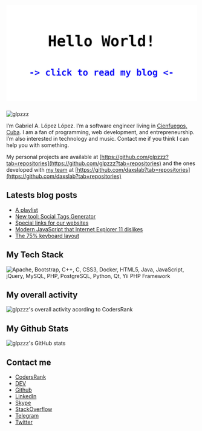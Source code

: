 <h1><a href="https://glpzzz.is-a.dev"><img src="https://github.com/glpzzz/glpzzz/blob/master/hello-im-glpzzz.jpg" alt="Hello World! Click to read my blog"/></a></h1>

<p align="left"> <img src="https://komarev.com/ghpvc/?username=glpzzz" alt="glpzzz" /> </p>

I’m Gabriel A. López López. I’m a software engineer living in [Cienfuegos, Cuba](https://www.openstreetmap.org/node/259846360). I am a fan of programming, web development, and entrepreneurship. I’m also interested in technology and music. Contact me if you think I can help you with something.

My personal projects are available at [https://github.com/glpzzz?tab=repositories](https://github.com/glpzzz?tab=repositories) and the ones developed with [my team](https://www.daxslab.com) at [https://github.com/daxslab?tab=repositories](https://github.com/daxslab?tab=repositories)

## Latests blog posts
<!-- BLOG-POST-LIST:START -->
- [A playlist](https://glpzzz.is-a.dev/2021/04/28/playlist.html)
- [New tool: Social Tags Generator](https://glpzzz.is-a.dev/2021/04/12/social-tags-generator.html)
- [Special links for our websites](https://glpzzz.is-a.dev/2021/02/21/special-contact-links.html)
- [Modern JavaScript that Internet Explorer 11 dislikes](https://glpzzz.is-a.dev/2021/01/29/modern-javascript-that-ie-dislike.html)
- [The 75% keyboard layout](https://glpzzz.is-a.dev/2020/12/02/75-percent-keyboard-layout.html)
<!-- BLOG-POST-LIST:END -->

## My Tech Stack

![Apache, Bootstrap, C++, C, CSS3, Docker, HTML5, Java, JavaScript, jQuery, MySQL, PHP, PostgreSQL, Python, Qt, Yii PHP Framework](https://cr-skills-chart-widget.azurewebsites.net/api/api?username=glpzzz&branding=false)

## My overall activity

![glpzzz's overall activity acording to CodersRank](https://cr-ss-service.azurewebsites.net/api/ScreenShot?widget=activity&username=glpzzz)

## My Github Stats
![glpzzz's GitHub stats](https://github-readme-stats.vercel.app/api?username=glpzzz&branding=false)

## Contact me

* [CodersRank](https://profile.codersrank.io/user/glpzzz)
* [DEV](https://dev.to/glpzzz)
* [Github](https://github.com/glpzzz)
* [LinkedIn](https://www.linkedin.com/in/glpzzz)
* [Skype](https://join.skype.com/invite/swrMO6a3xWXv)
* [StackOverflow](https://stackoverflow.com/users/12115958/gabriel-a-l%c3%b3pez-l%c3%b3pez)
* [Telegram](https://t.me/glpzzz)
* [Twitter](https://twitter.com/glpzzz)
